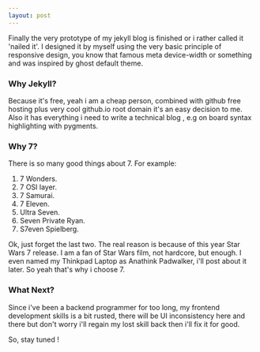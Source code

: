 ```yaml
---
layout: post
---
```


Finally the very prototype of my jekyll blog is finished or i rather called it 'nailed it'.
I designed it by myself using the very basic principle of responsive design, you know that famous meta device-width or something and was inspired by ghost default theme. 

### Why Jekyll?
Because it's free, yeah i am a cheap person, combined with github free hosting plus very cool github.io root  domain it's an easy decision to me. Also it has everything i need to write a technical blog , e.g on board syntax highlighting with pygments.

### Why 7?
There is so many good things about 7. For example:

1. 7 Wonders.
2. 7 OSI layer.
3. 7 Samurai.
4. 7 Eleven.
5. Ultra Seven.
6. Seven Private Ryan.
7. S7even Spielberg.

Ok, just forget the last two. The real reason is because of this year Star Wars 7 release. I am a fan of Star Wars film, not hardcore, but enough. I even named my Thinkpad Laptop as Anathink Padwalker, i'll post about it later. So yeah that's why i choose 7.

### What Next?
Since i've been a backend programmer for too long, my frontend development skills is a bit rusted, there will be UI inconsistency here and there but don't worry i'll regain my lost skill back then i'll fix it for good.

So, stay tuned !

